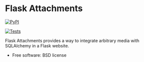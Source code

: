 # Flask Attachments


[![PyPI](https://img.shields.io/pypi/v/flask_attachments.svg)](https://pypi.python.org/pypi/flask_attachments)

[![Tests](https://github.com/alexrudy/flask_attachments/workflows/Tests/badge.svg)](https://github.com/alexrudy/flask_attachments/workflows/Tests/)

Flask Attachments provides a way to integrate arbitrary media with SQLAlchemy in a Flask website.


* Free software: BSD license
